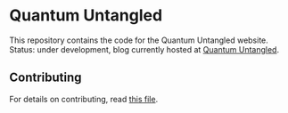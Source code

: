 # Quantum Untangled
This repository contains the code for the Quantum Untangled website. Status: under development, blog currently hosted at [Quantum Untangled](https://medium.com/quantum-untangled).

## Contributing
For details on contributing, read [this file](https://github.com/epelaaez/Quantum-Untangled/blob/main/CONTRIBUTING.md).
